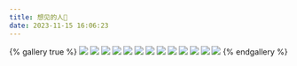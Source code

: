 ```yaml
---
title: 想见的人🥰
date: 2023-11-15 16:06:23
---
```


{% gallery true %}
![](https://www.yellowwei.cn/img/people/1.jpg)
![](https://www.yellowwei.cn/img/people/2.jpg)
![](https://www.yellowwei.cn/img/people/3.jpg)
![](https://www.yellowwei.cn/img/people/4.jpg)
![](https://www.yellowwei.cn/img/people/5.jpg)
![](https://www.yellowwei.cn/img/people/6.jpg)
![](https://www.yellowwei.cn/img/people/7.jpg)
![](https://www.yellowwei.cn/img/people/8.jpg)
![](https://www.yellowwei.cn/img/people/9.jpg)
![](https://www.yellowwei.cn/img/people/10.jpg)
![](https://www.yellowwei.cn/img/people/11.jpg)
![](https://www.yellowwei.cn/img/people/12.jpg)
![](https://www.yellowwei.cn/img/people/13.jpg)
{% endgallery %}
